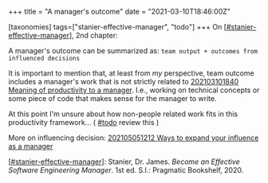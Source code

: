 +++
title = "A manager's outcome"
date = "2021-03-10T18:46:00Z"

[taxonomies]
tags=["stanier-effective-manager", "todo"]
+++
On [[#stanier-effective-manager](/tags/stanier-effective-manager)], 2nd chapter:

A manager's outcome can be summarized as:
`team output + outcomes from influenced decisions`

It is important to mention that, at least from *my* perspective, team outcome includes a manager's work that is not strictly related to [202103101840 Meaning of productivity to a manager](/blips/202103101840-meaning-of-productivity-to-a-manager). I.e., working on technical concepts or some piece of code that makes sense for the manager to write.

At this point I'm unsure about how non-people related work fits in this productivity framework... ( [#todo](/tags/todo) review this )

More on influencing decision: [202105051212 Ways to expand your influence as a manager](/blips/202105051212-ways-to-expand-your-influence-as-a-manager)

[[#stanier-effective-manager](/tags/stanier-effective-manager)]: Stanier, Dr. James. _Become an Effective Software Engineering Manager_. 1st ed. S.l.: Pragmatic Bookshelf, 2020.
